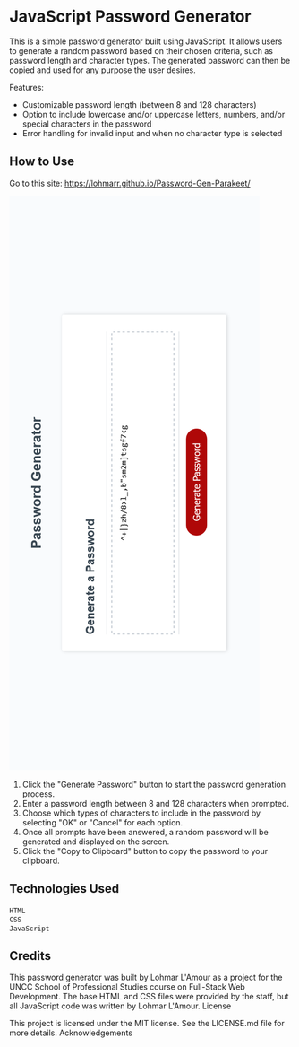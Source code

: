 # JavaScript Password Generator

This is a simple password generator built using JavaScript. It allows users to generate a random password based on their chosen criteria, such as password length and character types. The generated password can then be copied and used for any purpose the user desires.

Features:

- Customizable password length (between 8 and 128 characters)
- Option to include lowercase and/or uppercase letters, numbers, and/or special characters in the password
- Error handling for invalid input and when no character type is selected

## How to Use

Go to this site: https://lohmarr.github.io/Password-Gen-Parakeet/

![Screenshot of Password Generator](./assets/images/Password-Generator.png)


1. Click the "Generate Password" button to start the password generation process.
2. Enter a password length between 8 and 128 characters when prompted.
3. Choose which types of characters to include in the password by selecting "OK" or "Cancel" for each option.
4.  Once all prompts have been answered, a random password will be generated and displayed on the screen.
5.  Click the "Copy to Clipboard" button to copy the password to your clipboard.

## Technologies Used

    HTML
    CSS
    JavaScript

## Credits

This password generator was built by Lohmar L'Amour as a project for the UNCC School of Professional Studies course on Full-Stack Web Development. The base HTML and CSS files were provided by the staff, but all JavaScript code was written by Lohmar L'Amour.
License

This project is licensed under the MIT license. See the LICENSE.md file for more details.
Acknowledgements